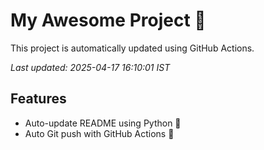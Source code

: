 # My Awesome Project 🚀

This project is automatically updated using GitHub Actions.

_Last updated: 2025-04-17 16:10:01 IST_

## Features
- Auto-update README using Python 🐍
- Auto Git push with GitHub Actions 🤖
